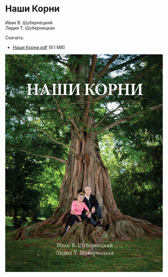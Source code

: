 # Наши Корни

Иван В. Шубернецкий  
Лидия Т. Шубернецкая

Скачать:

* [Наши Корни.pdf](https://github.com/ivan-shubernetskiy/our-roots/raw/master/%D0%9D%D0%B0%D1%88%D0%B8%20%D0%9A%D0%BE%D1%80%D0%BD%D0%B8.pdf) (9.1 MB)

![Наши Корни](./%D0%9D%D0%B0%D1%88%D0%B8%20%D0%9A%D0%BE%D1%80%D0%BD%D0%B8.jpg)
